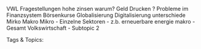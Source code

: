  VWL Fragestellungen
   hohe zinsen warum?
   Geld Drucken ?
   Probleme im Finanzsystem
   Börsenkurse
   Globalisierung
   Digitalisierung
 unterschiede Mirko Makro
   Mikro
    - Einzelne Sektoren
    - z.b. erneuerbare energie
   makro
    - Gesamt Volkswirtschaft
    - Subtopic 2

   Tags & Topics:
   